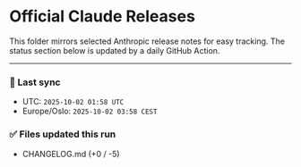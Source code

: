 # Official Claude Releases

This folder mirrors selected Anthropic release notes for easy tracking.
The status section below is updated by a daily GitHub Action.


---

<!-- sync-status:start -->

### 🔄 Last sync
- UTC: `2025-10-02 01:58 UTC`
- Europe/Oslo: `2025-10-02 03:58 CEST`

### ✅ Files updated this run

- CHANGELOG.md (+0 / -5)<!-- sync-status:end -->










































